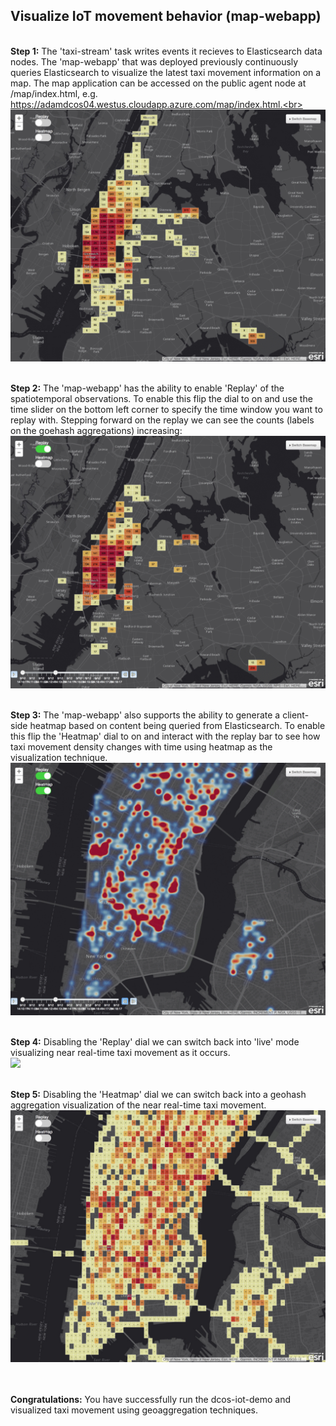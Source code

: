 ## Visualize IoT movement behavior (map-webapp)
<br><b>Step 1:</b> 
The 'taxi-stream' task writes events it recieves to Elasticsearch data nodes.  The 'map-webapp' that was deployed previously continuously queries Elasticsearch to visualize the latest taxi movement information on a map.  The map application can be accessed on the public agent node at /map/index.html, e.g. https://adamdcos04.westus.cloudapp.azure.com/map/index.html.<br>
<img src="01.gif"/><br>

<br><b>Step 2:</b> The 'map-webapp' has the ability to enable 'Replay' of the spatiotemporal observations.  To enable this flip the dial to on and use the time slider on the bottom left corner to specify the time window you want to replay with.  Stepping forward on the replay we can see the counts (labels on the goehash aggregations) increasing:<br>
<img src="02.gif"/><br>

<br><b>Step 3:</b> The 'map-webapp' also supports the ability to generate a client-side heatmap based on content being queried from Elasticsearch.  To enable this flip the 'Heatmap' dial to on and interact with the replay bar to see how taxi movement density changes with time using heatmap as the visualization technique.<br>
<img src="03.gif"/><br>

<br><b>Step 4:</b> Disabling the 'Replay' dial we can switch back into 'live' mode visualizing near real-time taxi movement as it occurs.<br>
<img src="04.png"/><br>

<br><b>Step 5:</b> Disabling the 'Heatmap' dial we can switch back into a geohash aggregation visualization of the near real-time taxi movement.<br>
<img src="05.png"/><br>

<br><br><b>Congratulations:</b> You have successfully run the dcos-iot-demo and visualized taxi movement using geoaggregation techniques.
